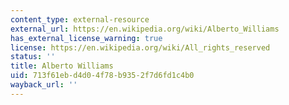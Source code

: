 ```yaml
---
content_type: external-resource
external_url: https://en.wikipedia.org/wiki/Alberto_Williams
has_external_license_warning: true
license: https://en.wikipedia.org/wiki/All_rights_reserved
status: ''
title: Alberto Williams
uid: 713f61eb-d4d0-4f78-b935-2f7d6fd1c4b0
wayback_url: ''
---
```

